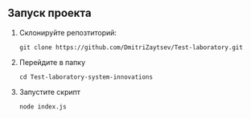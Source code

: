 ## Запуск проекта

1.  Склонируйте репозтиторий:

        git clone https://github.com/DmitriZaytsev/Test-laboratory.git

2.  Перейдите в папку

        cd Test-laboratory-system-innovations

3.  Запустите скрипт

        node index.js